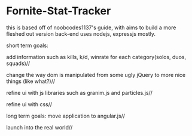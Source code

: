 # Fornite-Stat-Tracker
this is based off of noobcodes1137's guide, with aims to build a more fleshed out version
back-end uses nodejs, expressjs mostly.




short term goals:

add information such as kills, k/d, winrate for each category(solos, duos, squads)//

change the way dom is manipulated from some ugly jQuery to more nice things (like what?)//

refine ui with js libraries such as granim.js and particles.js//

refine ui with css//



long term goals:
move application to angular.js//

launch into the real world//

